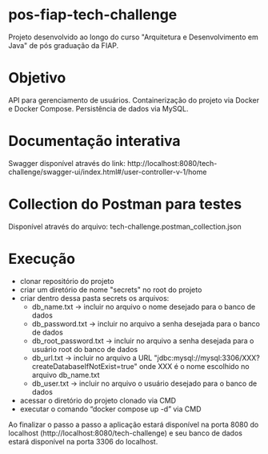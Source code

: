 # pos-fiap-tech-challenge
Projeto desenvolvido ao longo do curso "Arquitetura e Desenvolvimento em Java" de pós graduação da FIAP.

# Objetivo
API para gerenciamento de usuários. Containerização do projeto via Docker e Docker Compose. Persistência de dados via MySQL.

# Documentação interativa
Swagger disponível através do link: http://localhost:8080/tech-challenge/swagger-ui/index.html#/user-controller-v-1/home

# Collection do Postman para testes
Disponível através do arquivo: tech-challenge.postman_collection.json

# Execução
- clonar repositório do projeto
- criar um diretório de nome "secrets" no root do projeto
- criar dentro dessa pasta secrets os arquivos:
    - db_name.txt -> incluir no arquivo o nome desejado para o banco de dados
    - db_password.txt -> incluir no arquivo a senha desejada para o banco de dados
    - db_root_password.txt -> incluir no arquivo a senha desejada para o usuário root do banco de dados
    - db_url.txt -> incluir no arquivo a URL "jdbc:mysql://mysql:3306/XXX?createDatabaseIfNotExist=true" onde XXX é o nome escolhido no arquivo db_name.txt
    - db_user.txt -> incluir no arquivo o usuário desejado para o banco de dados
- acessar o diretório do projeto clonado via CMD
- executar o comando “docker compose up -d” via CMD

Ao finalizar o passo a passo a aplicação estará disponível na porta 8080 do localhost (http://localhost:8080/tech-challenge) e seu banco de dados estará disponível na porta 3306 do localhost.